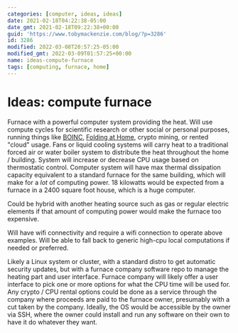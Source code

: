 ```yaml
---
categories: [computer, ideas, ideas]
date: 2021-02-18T04:22:38-05:00
date_gmt: 2021-02-18T09:22:38+00:00
guid: 'https://www.tobymackenzie.com/blog/?p=3286'
id: 3286
modified: 2022-03-08T20:57:25-05:00
modified_gmt: 2022-03-09T01:57:25+00:00
name: ideas-compute-furnace
tags: [computing, furnace, home]
---
```


Ideas: compute furnace
======================

Furnace with a powerful computer system providing the heat.  Will use compute cycles for scientific research or other social or personal purposes, running things like [BOINC](https://boinc.berkeley.edu/), [Folding at Home](https://foldingathome.org/), crypto mining, or rented "cloud" usage.  Fans or liquid cooling systems will carry heat to a traditional forced air or water boiler system to distribute the heat throughout the home / building.  System will increase or decrease CPU usage based on thermostatic control.<!--more-->  Computer system will have max thermal dissipation capacity equivalent to a standard furnace for the same building, which will make for a *lot* of computing power.  18 kilowatts would be expected from a furnace in a 2400 square foot house, which is a huge computer.

Could be hybrid with another heating source such as gas or regular electric elements if that amount of computing power would make the furnace too expensive.

Will have wifi connectivity and require a wifi connection to operate above examples.  Will be able to fall back to generic high-cpu local computations if needed or preferred.

Likely a Linux system or cluster, with a standard distro to get automatic security updates, but with a furnace company software repo to manage the heating part and user interface.  Furnace company will likely offer a user interface to pick one or more options for what the CPU time will be used for.  Any crypto / CPU rental options could be done as a service through the company where proceeds are paid to the furnace owner, presumably with a cut taken by the company.  Ideally, the OS would be accessible by the owner via SSH, where the owner could install and run any software on their own to have it do whatever they want.
